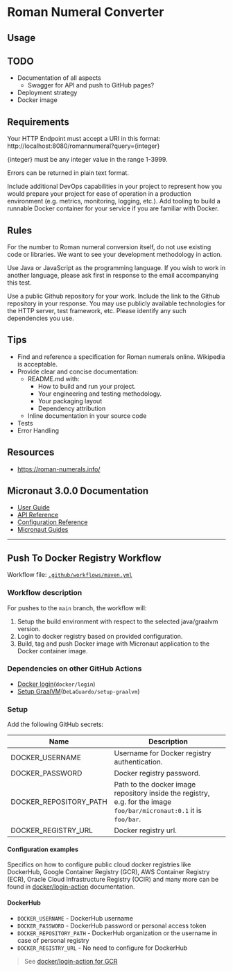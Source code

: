 # Roman Numeral Converter

## Usage


## TODO

- Documentation of all aspects
  - Swagger for API and push to GitHub pages?
- Deployment strategy
- Docker image

## Requirements

Your HTTP Endpoint must accept a URI in this format:
http://localhost:8080/romannumeral?query={integer}

{integer} must be any integer value in the range 1-3999.

Errors can be returned in plain text format.

Include additional DevOps capabilities in your project to represent how you would prepare your project for ease of operation in a production environment (e.g. metrics, monitoring, logging, etc.). Add tooling to build a runnable Docker container for your service if you are familiar with Docker.

## Rules

For the number to Roman numeral conversion itself, do not use existing code or libraries. We want to see your development methodology in action.

Use Java or JavaScript as the programming language. If you wish to work in another language, please ask first in response to the email accompanying this test.

Use a public Github repository for your work. Include the link to the Github repository in your response. You may use publicly available technologies for the HTTP server, test framework, etc. Please identify any such dependencies you use.

## Tips

- Find and reference a specification for Roman numerals online. Wikipedia is acceptable.
- Provide clear and concise documentation:
  - README.md with:
    - How to build and run your project.
    - Your engineering and testing methodology.
    - Your packaging layout
    - Dependency attribution
  - Inline documentation in your source code
- Tests
- Error Handling

## Resources

- https://roman-numerals.info/

## Micronaut 3.0.0 Documentation

- [User Guide](https://docs.micronaut.io/3.0.0/guide/index.html)
- [API Reference](https://docs.micronaut.io/3.0.0/api/index.html)
- [Configuration Reference](https://docs.micronaut.io/3.0.0/guide/configurationreference.html)
- [Micronaut Guides](https://guides.micronaut.io/index.html)

---

## Push To Docker Registry Workflow

Workflow file: [`.github/workflows/maven.yml`](.github/workflows/maven.yml)

### Workflow description

For pushes to the `main` branch, the workflow will:

1. Setup the build environment with respect to the selected java/graalvm version.
2. Login to docker registry based on provided configuration.
3. Build, tag and push Docker image with Micronaut application to the Docker container image.

### Dependencies on other GitHub Actions

- [Docker login](`https://github.com/docker/login-action`)(`docker/login`)
- [Setup GraalVM](`https://github.com/DeLaGuardo/setup-graalvm`)(`DeLaGuardo/setup-graalvm`)

### Setup

Add the following GitHub secrets:

| Name | Description |
| ---- | ----------- |
| DOCKER_USERNAME | Username for Docker registry authentication. |
| DOCKER_PASSWORD | Docker registry password. |
| DOCKER_REPOSITORY_PATH | Path to the docker image repository inside the registry, e.g. for the image `foo/bar/micronaut:0.1` it is `foo/bar`. |
| DOCKER_REGISTRY_URL | Docker registry url. |

#### Configuration examples

Specifics on how to configure public cloud docker registries like DockerHub, Google Container Registry (GCR), AWS
Container Registry (ECR), Oracle Cloud Infrastructure Registry (OCIR) and many more can be found
in [docker/login-action](https://github.com/docker/login-action)
documentation.

#### DockerHub

- `DOCKER_USERNAME` - DockerHub username
- `DOCKER_PASSWORD` - DockerHub password or personal access token
- `DOCKER_REPOSITORY_PATH` - DockerHub organization or the username in case of personal registry
- `DOCKER_REGISTRY_URL` - No need to configure for DockerHub

> See [docker/login-action for GCR](https://github.com/docker/login-action#dockerhub)
